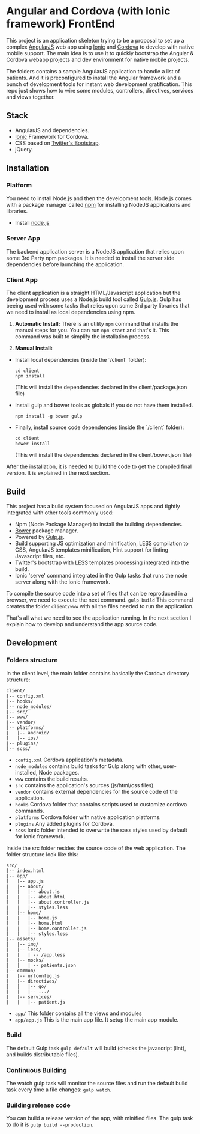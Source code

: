 # Angular and Cordova (with Ionic framework) FrontEnd

This project is an application skeleton trying to be a proposal to set up a complex [AngularJS](http://angularjs.org/) web app using [Ionic](http://ionicframework.com/) and [Cordova](http://cordova.apache.org/) to develop with native mobile support.
The main idea is to use it to quickly bootstrap the Angular & Cordova webapp projects and dev environment for native mobile projects.

The folders contains a sample AngularJS application to handle a list of patients. And it is preconfigured to install the Angular framework and a bunch of development tools for instant web development gratification.
This repo just shows how to wire some modules, controllers, directives, services and views together.

## Stack

* AngularJS and dependencies.
* [Ionic](http://ionicframework.com/) Framework for Cordova.
* CSS based on [Twitter's Bootstrap](http://getbootstrap.com).
* jQuery.

## Installation

### Platform

You need to install Node.js and then the development tools. Node.js comes with a package manager called [npm](http://npmjs.org) for installing NodeJS applications and libraries.

* Install [node.js](http://nodejs.org/download/)

### Server App

The backend application server is a NodeJS application that relies upon some 3rd Party npm packages. It is needed to install the server side dependencies before launching the application.

### Client App

The client application is a straight HTML/Javascript application but the development process uses a Node.js build tool called [Gulp.js](http://gulpjs.com). Gulp has beeing used with some tasks that relies upon some 3rd party libraries that we need to install as local dependencies using npm.

1. **Automatic Install:** There is an utility `npm` command that installs the manual steps for you. You can run `npm start` and that's it. This command was built to simplify the installation process.

2. **Manual Install:**

* Install local dependencies (inside the ´/client´ folder):
    ```
    cd client
    npm install
    ```
  (This will install the dependencies declared in the client/package.json file)

* Install gulp and bower tools as globals if you do not have them installed.
    ```
    npm install -g bower gulp
    ```

* Finally, install source code dependencies (inside the ´/client´ folder):
    ```
    cd client
    bower install
    ```
  (This will install the dependencies declared in the client/bower.json file)


After the installation, it is needed to build the code to get the compiled final version. It is explained in the next section.


## Build

This project has a build system focused on AngularJS apps and tightly integrated with other tools commonly used:

* Npm (Node Package Manager) to install the building dependencies.
* [Bower](http://bower.io/) package manager.
* Powered by [Gulp.js](http://gulpjs.com/).
* Build supporting JS optimization and minification, LESS compilation to CSS, AngularJS templates minification, Hint support for linting Javascript files, etc.
* Twitter's bootstrap with LESS templates processing integrated into the build.
* Ionic 'serve' command integrated in the Gulp tasks that runs the node server along with the ionic framework.


To compile the source code into a set of files that can be reproduced in a browser, we need to execute the next command.
    ```
    gulp build
    ```
This command creates the folder `client/www` with all the files needed to run the application.

That's all what we need to see the application running. In the next section I explain how to develop and understand the app source code.


## Development

### Folders structure
In  the client level, the main folder contains basically the Cordova directory structure:
```
client/
|-- config.xml
|-- hooks/
|-- node_modules/
|-- src/
|-- www/
|-- vendor/
|-- platforms/
|   |-- android/
|   |-- ios/
|-- plugins/
|-- scss/
```

* `config.xml` Cordova application's metadata.
* `node_modules` contains build tasks for Gulp along with other, user-installed, Node packages.
* `www` contains the build results.
* `src` contains the application's sources (js/html/css files).
* `vendor` contains external dependencies for the source code of the application.
* `hooks` Cordova folder that contains scripts used to customize cordova commands.
* `platforms` Cordova folder with native application platforms.
* `plugins` Any added plugins for Cordova.
* `scss` Ionic folder intended to overwrite the sass styles used by default for Ionic framework.

Inside the src folder resides the source code of the web application. The folder structure look like this:
```
src/
|-- index.html
|-- app/
|   |-- app.js
|   |-- about/
|   |   |-- about.js
|   |   |-- about.html
|   |   |-- about.controller.js
|   |   |-- styles.less
|   |-- home/
|   |   |-- home.js
|   |   |-- home.html
|   |   |-- home.controller.js
|   |   |-- styles.less
|-- assets/
|   |-- img/
|   |-- less/
|   |   | -- /app.less
|   |-- mocks/
|   |   | -- patients.json
|-- common/
|   |-- urlconfig.js
|   |-- directives/
|   |   |-- go/
|   |   |-- .../
|   |-- services/
|   |   |-- patient.js
```

* `app/` This folder contains all the views and modules
* `app/app.js` This is the main app file. It setup the main app module.

### Build

The default Gulp task `gulp default` will build (checks the javascript (lint), and builds distributable files).

### Continuous Building
The watch gulp task will monitor the source files and run the default build task every time a file changes: `gulp watch`.

### Building release code
You can build a release version of the app, with minified files. The gulp task to do it is `gulp build --production`.
